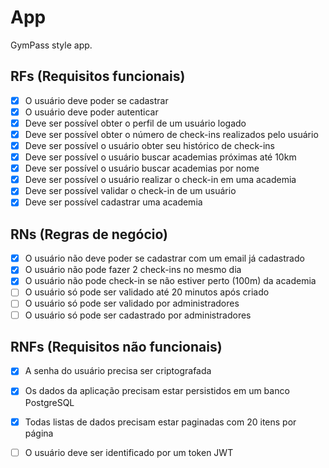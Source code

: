 # App

GymPass style app.

## RFs (Requisitos funcionais)
- [x] O usuário deve poder se cadastrar
- [x] O usuário deve poder autenticar
- [x] Deve ser possível obter o perfil de um usuário logado
- [x] Deve ser possível obter o número de check-ins realizados pelo usuário
- [x] Deve ser possível o usuário obter seu histórico de check-ins
- [x] Deve ser possível o usuário buscar academias próximas até 10km
- [x] Deve ser possível o usuário buscar academias por nome
- [x] Deve ser possível o usuário realizar o check-in em uma academia
- [x] Deve ser possível validar o check-in de um usuário
- [x] Deve ser possível cadastrar uma academia

## RNs (Regras de negócio)
- [x] O usuário não deve poder se cadastrar com um email já cadastrado
- [x] O usuário não pode fazer 2 check-ins no mesmo dia
- [x] O usuário não pode check-in se não estiver perto (100m) da academia
- [ ] O usuário só pode ser validado até 20 minutos após criado
- [ ] O usuário só pode ser validado por administradores
- [ ] O usuário só pode ser cadastrado por administradores

## RNFs (Requisitos não funcionais)
- [x] A senha do usuário precisa ser criptografada
- [x] Os dados da aplicação precisam estar persistidos em um banco PostgreSQL
- [x] Todas listas de dados precisam estar paginadas com 20 itens por página
- [ ] O usuário deve ser identificado por um token JWT

